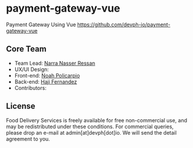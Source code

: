 # payment-gateway-vue
Payment Gateway Using Vue
https://github.com/devph-io/payment-gateway-vue

## Core Team
* Team Lead: [Narra Nasser Ressan](https://www.facebook.com/XverCLoUD.Adean) 
* UX/UI Design:
* Front-end: [Noah Policarpio](https://www.facebook.com/itsmenoahpoli)
* Back-end: [Haji Fernandez](https://www.facebook.com/hajibar)
* Contributors:




## License 
Food Delivery Services is freely available for free non-commercial use, and may be redistributed under these conditions. For commercial queries, please drop an e-mail at admin[at]devph[dot]io. We will send the detail agreement to you.
